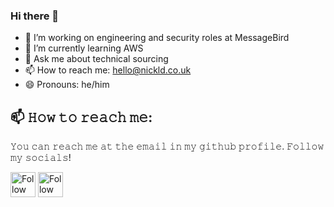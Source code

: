 ### Hi there 👋

- 🔭 I’m working on engineering and security roles at MessageBird 
- 🌱 I’m currently learning AWS
- 💬 Ask me about technical sourcing 
- 📫 How to reach me: hello@nickld.co.uk
- 😄 Pronouns: he/him

## 📫 𝙷𝚘𝚠 𝚝𝚘 𝚛𝚎𝚊𝚌𝚑 𝚖𝚎:
𝚈𝚘𝚞 𝚌𝚊𝚗 𝚛𝚎𝚊𝚌𝚑 𝚖𝚎 𝚊𝚝 𝚝𝚑𝚎 𝚎𝚖𝚊𝚒𝚕 𝚒𝚗 𝚖𝚢 𝚐𝚒𝚝𝚑𝚞𝚋 𝚙𝚛𝚘𝚏𝚒𝚕𝚎. 𝙵𝚘𝚕𝚕𝚘𝚠 𝚖𝚢 𝚜𝚘𝚌𝚒𝚊𝚕𝚜!

[<img src="https://raw.githubusercontent.com/nick-dickinson-techrecruiter/nick-dickinson-techrecruiter/master/socials/linkedin.png" height="40em" align="center" alt="Follow nick-dickinson-techrecruiter on LinkedIn" title="Follow nick-dickinson-techrecruiter on LinkedIn"/>](https://linkedin.com/in/nick-dickinson-techrecruiter)
[<img src="https://raw.githubusercontent.com/Nick/Nick/master/socials/twitter.svg" height="40em" align="center" alt="Follow nick-dickinson-techrecruiter on Twitter" title="Follow nick-dickinson-techrecruiter on Twitter"/>](https://twitter.com/nick-dickinson-techrecruiter)

